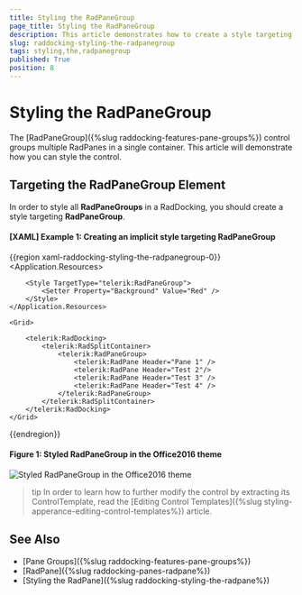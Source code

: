 ```yaml
---
title: Styling the RadPaneGroup
page_title: Styling the RadPaneGroup
description: This article demonstrates how to create a style targeting RadPaneGroup.
slug: raddocking-styling-the-radpanegroup
tags: styling,the,radpanegroup
published: True
position: 8
---
```


# Styling the RadPaneGroup

The [RadPaneGroup]({%slug raddocking-features-pane-groups%}) control groups multiple RadPanes in a single container. This article will demonstrate how you can style the control.

## Targeting the RadPaneGroup Element

In order to style all __RadPaneGroups__ in a RadDocking, you should create a style targeting __RadPaneGroup__.

#### __[XAML] Example 1: Creating an implicit style targeting RadPaneGroup__

{{region xaml-raddocking-styling-the-radpanegroup-0}}
    <Application.Resources>
        <!-- If you are using the NoXaml binaries, you will have to base the style on the default one for the theme like so: 
        <Style TargetType="telerik:RadPaneGroup" BasedOn="{StaticResource RadPaneGroupStyle}"> -->

        <Style TargetType="telerik:RadPaneGroup">
            <Setter Property="Background" Value="Red" />
        </Style>
    </Application.Resources>

    <Grid>
        
        <telerik:RadDocking>
            <telerik:RadSplitContainer>
                <telerik:RadPaneGroup>
                    <telerik:RadPane Header="Pane 1" />
                    <telerik:RadPane Header="Test 2"/>
                    <telerik:RadPane Header="Test 3" />
                    <telerik:RadPane Header="Test 4" />
                </telerik:RadPaneGroup>
            </telerik:RadSplitContainer>
        </telerik:RadDocking>
    </Grid>
{{endregion}}

#### __Figure 1: Styled RadPaneGroup in the Office2016 theme__
![Styled RadPaneGroup in the Office2016 theme](images/RadDocking_RadPaneGroup_Styling.png)

>tip In order to learn how to further modify the control by extracting its ControlTemplate, read the [Editing Control Templates]({%slug styling-apperance-editing-control-templates%}) article.

## See Also   
 * [Pane Groups]({%slug raddocking-features-pane-groups%})
 * [RadPane]({%slug raddocking-panes-radpane%})
 * [Styling the RadPane]({%slug raddocking-styling-the-radpane%})

